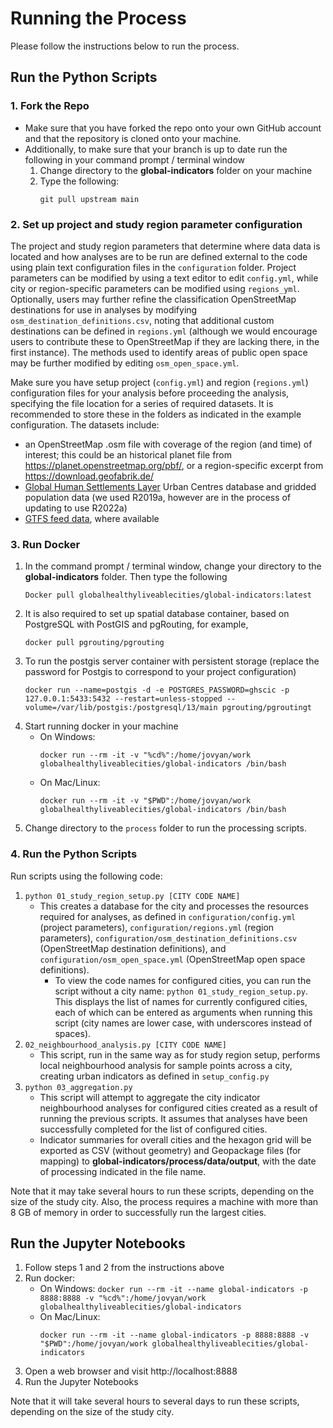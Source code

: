 # Running the Process
Please follow the instructions below to run the process.

## Run the Python Scripts

### 1. Fork the Repo
- Make sure that you have forked the repo onto your own GitHub account and that the repository is cloned onto your machine.
- Additionally, to make sure that your branch is up to date run the following in your command prompt / terminal window
    1. Change directory to the **global-indicators** folder on your machine
    1. Type the following:
        ```
        git pull upstream main
        ```

### 2. Set up project and study region parameter configuration
The project and study region parameters that determine where data data is located and how analyses are to be run are defined external to the code using plain text configuration files in the `configuration` folder. Project parameters can be modified by using a text editor to edit `config.yml`, while city or region-specific parameters can be modified using `regions_yml`.  Optionally, users may further refine the classification OpenStreetMap destinations for use in analyses by modifying `osm_destination_definitions.csv`, noting that additional custom destinations can be defined in `regions.yml` (although we would encourage users to contribute these to OpenStreetMap if they are lacking there, in the first instance). The methods used to identify areas of public open space may be further modified by editing `osm_open_space.yml`. 

Make sure you have setup project (`config.yml`) and region (`regions.yml`) configuration files for your analysis before proceeding the analysis, specifying the file location for a series of required datasets.  It is recommended to store these in the folders as indicated in the example configuration.  The datasets include:
- an OpenStreetMap .osm file with coverage of the region (and time) of interest; this could be an historical planet file from https://planet.openstreetmap.org/pbf/, or a region-specific excerpt from https://download.geofabrik.de/
- [Global Human Settlements Layer](https://ghsl.jrc.ec.europa.eu/download.php) Urban Centres database and gridded population data (we used R2019a, however are in the process of updating to use R2022a)
- [GTFS feed data](https://database.mobilitydata.org/), where available

### 3. Run Docker
1.  In the command prompt / terminal window, change your directory to the **global-indicators** folder. Then type the following
    ```
    Docker pull globalhealthyliveablecities/global-indicators:latest
    ```
1. It is also required to set up spatial database container, based on PostgreSQL with PostGIS and pgRouting, for example,
    ```
    docker pull pgrouting/pgrouting
    ```
1. To run the postgis server container with persistent storage (replace the password for Postgis to correspond to your project configuration)
    ```
    docker run --name=postgis -d -e POSTGRES_PASSWORD=ghscic -p 127.0.0.1:5433:5432 --restart=unless-stopped --volume=/var/lib/postgis:/postgresql/13/main pgrouting/pgroutingt
    ```
1.  Start running docker in your machine
    - On Windows:
        ```
        docker run --rm -it -v "%cd%":/home/jovyan/work globalhealthyliveablecities/global-indicators /bin/bash
        ```
    - On Mac/Linux:
        ```
        docker run --rm -it -v "$PWD":/home/jovyan/work globalhealthyliveablecities/global-indicators /bin/bash
        ```
1. Change directory to the `process` folder to run the processing scripts.

### 4. Run the Python Scripts
Run scripts using the following code:

1.  ```python 01_study_region_setup.py [CITY CODE NAME]```
    - This creates a database for the city and processes the resources required for analyses, as defined in `configuration/config.yml` (project parameters), `configuration/regions.yml` (region parameters), `configuration/osm_destination_definitions.csv` (OpenStreetMap destination definitions), and `configuration/osm_open_space.yml` (OpenStreetMap open space definitions).
        - To view the code names for configured cities, you can run the script without a city name: `python 01_study_region_setup.py`.  This displays the list of names for currently configured cities, each of which can be entered as arguments when running this script (city names are lower case, with underscores instead of spaces).
1.  ```02_neighbourhood_analysis.py [CITY CODE NAME]```
    - This script, run in the same way as for study region setup, performs local neighbourhood analysis for sample points across a city, creating urban indicators as defined in `setup_config.py`
1.  ```python 03_aggregation.py```
    - This script will attempt to aggregate the city indicator neighbourhood analyses for configured cities created as a result of running the previous scripts.  It assumes that analyses have been successfully completed for the list of configured cities.
    - Indicator summaries for overall cities and the hexagon grid will be exported as CSV (without geometry) and Geopackage files (for mapping) to **global-indicators/process/data/output**, with the date of processing indicated in the file name.

Note that it may take several hours to run these scripts, depending on the size of the study city. Also, the process requires a machine with more than 8 GB of memory in order to successfully run the largest cities.

## Run the Jupyter Notebooks

1. Follow steps 1 and 2 from the instructions above
1. Run docker:
    - On Windows:
          ```
          docker run --rm -it --name global-indicators -p 8888:8888 -v "%cd%":/home/jovyan/work globalhealthyliveablecities/global-indicators
          ```
    - On Mac/Linux:
         ```
         docker run --rm -it --name global-indicators -p 8888:8888 -v "$PWD":/home/jovyan/work globalhealthyliveablecities/global-indicators
        ```
2. Open a web browser and visit http://localhost:8888
3. Run the Jupyter Notebooks

Note that it will take several hours to several days to run these scripts, depending on the size of the study city.
